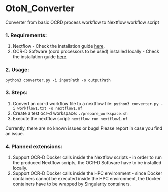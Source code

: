 # OtoN_Converter
Converter from basic OCRD process workflow to Nextflow workflow script

### 1. Requirements:
1. Nextflow - Check the installation guide [here](https://www.nextflow.io/docs/latest/getstarted.html).
2. OCR-D Software (ocrd processors to be used) installed locally - Check the installation guide [here](https://ocr-d.de/en/setup).

### 2. Usage: 
`python3 converter.py -i inputPath -o outputPath`

### 3. Steps:
1. Convert an ocr-d workflow file to a nextflow file: `python3 converter.py -i workflow1.txt -o nextflow1.nf`
2. Create a test ocr-d workspace: `./prepare_workspace.sh`
3. Execute the nextflow script: `nextflow run nextflow1.nf` 

Currently, there are no known issues or bugs! Please report in case you find an issue.

### 4. Planned extensions:
1. Support OCR-D Docker calls inside the Nextflow scripts - in order to run the produced Nextflow scripts, the OCR-D Software have to be installed locally.
2. Support OCR-D Docker calls inside the HPC environment - since Docker containers cannot be executed inside the HPC environment, the Docker containers have to be wrapped by Singularity containers. 

